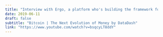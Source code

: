 ```yaml
---
title: "Interview with Ergo, a platform who's building the framework for contractual money"
date: 2019-06-11
draft: false
subtitle: "Bitcoin | The Next Evolution of Money by DataDash"
link: "https://www.youtube.com/watch?v=bsqcyLT8ddY"
---
```

